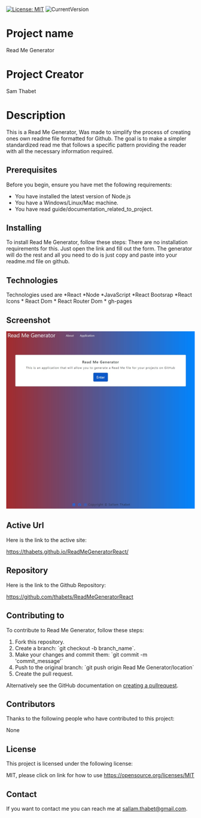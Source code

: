 [![License: MIT](https://img.shields.io/badge/License-MIT-yellow.svg)](https://opensource.org/licenses/MIT)  ![CurrentVersion](https://img.shields.io/badge/version-1.0.0-green.svg)


# Project name
Read Me Generator

# Project Creator
Sam Thabet

# Description
This is a Read Me Generator, Was made to simplify the process of creating ones own readme file formatted for Github. The goal is to make a simpler standardized read me that follows a specific pattern providing the reader with all the necessary information required.

## Prerequisites
Before you begin, ensure you have met the following requirements:
* You have installed the latest version of Node.js
* You have a Windows/Linux/Mac machine.
* You have read guide/documentation_related_to_project.

## Installing

To install Read Me Generator, follow these steps:
There are no installation requirements for this. Just open the link and fill out the form. The generator will do the rest and all you need to do is just copy and paste into your readme.md file on github.

## Technologies

Technologies used are *React *Node *JavaScript *React Bootsrap *React Icons * React Dom * React Router Dom * gh-pages

## Screenshot

![Screenshot](/read-me-generator/public/ReadMeGenerator.jpg)

## Active Url

Here is the link to the active site: 

https://thabets.github.io/ReadMeGeneratorReact/

## Repository

Here is the link to the Github Repository:

https://github.com/thabets/ReadMeGeneratorReact

## Contributing to

To contribute to Read Me Generator, follow these steps:
1. Fork this repository.
2. Create a branch: \`git checkout -b branch_name\`.
3. Make your changes and commit them: \`git commit -m 'commit_message'\`
4. Push to the original branch: \`git push origin Read Me Generator/location\`
5. Create the pull request.

Alternatively see the GitHub documentation on [creating a pullrequest](https://help.github.com/en/github/collaborating-with-issues-and-pull-requests/creating-a-pull-request).

## Contributors

Thanks to the following people who have contributed to this project:

None

## License

This project is licensed under the following license: 

MIT, please click on link for how to use https://opensource.org/licenses/MIT

## Contact

If you want to contact me you can reach me at sallam.thabet@gmail.com.
